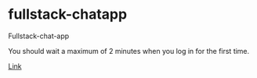 # fullstack-chatapp
Fullstack-chat-app

You should wait a maximum of 2 minutes when you log in for the first time.

[Link](https://fullstack-chatapp-ot4r.onrender.com/)
